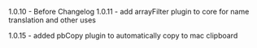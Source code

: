 1.0.10 - Before Changelog
1.0.11 - add arrayFilter plugin to core for name translation and other uses

1.0.15 - added pbCopy plugin to automatically copy to mac clipboard